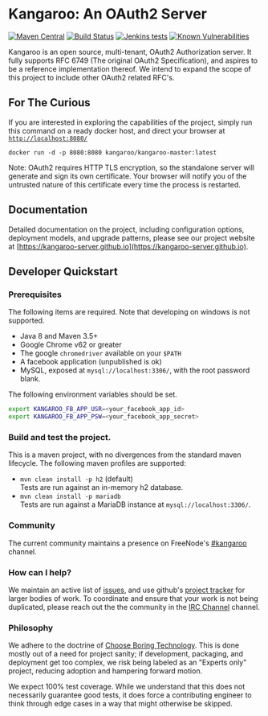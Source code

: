 # Kangaroo: An OAuth2 Server
[![Maven Central](https://maven-badges.herokuapp.com/maven-central/net.krotscheck/kangaroo/badge.svg)](https://maven-badges.herokuapp.com/maven-central/net.krotscheck/kangaroo) [![Build Status](https://jenkins.krotscheck.net/buildStatus/icon?job=Kangaroo/kangaroo/develop)](https://jenkins.krotscheck.net/job/Kangaroo/job/kangaroo/job/develop) [![Jenkins tests](https://img.shields.io/jenkins/t/https/jenkins.krotscheck.net/job/Kangaroo/job/kangaroo/job/develop.svg)](https://jenkins.krotscheck.net/job/Kangaroo/job/kangaroo/job/develop/) [![Known Vulnerabilities](https://snyk.io/test/github/kangaroo-server/kangaroo/badge.svg?targetFile=/pom.xml)](https://snyk.io/test/github/kangaroo-server/kangaroo?targetFile=/pom.xml)

Kangaroo is an open source, multi-tenant, OAuth2 Authorization server. It
fully supports RFC 6749 (The original OAuth2 Specification), and aspires to 
be a reference implementation thereof. We intend to expand the scope of this
project to include other OAuth2 related RFC's.

## For The Curious

If you are interested in exploring the capabilities of the project, 
simply run this command on a ready docker host, and direct your browser at 
[`http://localhost:8080/`](http://localhost:8080)

`docker run -d -p 8080:8080 kangaroo/kangaroo-master:latest`

Note: OAuth2 requires HTTP TLS encryption, so the standalone server will 
generate and sign its own certificate. Your browser will notify you of the 
untrusted nature of this certificate every time the process is restarted.

## Documentation

Detailed documentation on the project, including configuration options, 
deployment models, and upgrade patterns, please see our project website at 
[https://kangaroo-server.github.io](https://kangaroo-server.github.io).

## Developer Quickstart

### Prerequisites

The following items are required. Note that developing on windows is not 
supported.

- Java 8 and Maven 3.5+
- Google Chrome v62 or greater
- The google `chromedriver` available on your `$PATH`
- A facebook application (unpublished is ok)
- MySQL, exposed at `mysql://localhost:3306/`, with the root password blank.

The following environment variables should be set.

```bash
export KANGAROO_FB_APP_USR=<your_facebook_app_id>
export KANGAROO_FB_APP_PSW=<your_facebook_app_secret>
```

### Build and test the project.

This is a maven project, with no divergences from the standard maven 
lifecycle. The following maven profiles are supported:

- `mvn clean install -p h2` (default) <br/>
  Tests are run against an in-memory h2 database.
- `mvn clean install -p mariadb` <br/>
  Tests are run against a MariaDB instance at `mysql://localhost:3306/`.

### Community

The current community maintains a presence on FreeNode's
[#kangaroo](http://webchat.freenode.net/?channels=kangaroo) channel.

### How can I help?

We maintain an active list of [issues](https://github.com/kangaroo-server/kangaroo/issues), and use 
github's [project tracker](https://github.com/kangaroo-server/kangaroo/projects)
for larger bodies of work. To coordinate and ensure that your work is not 
being duplicated, please reach out the the community in the [IRC Channel](http://webchat.freenode.net/?channels=kangaroo)
channel.

### Philosophy

We adhere to the doctrine of [Choose Boring Technology](http://mcfunley.com/choose-boring-technology). 
This is done mostly out of a need for project sanity; if development, 
packaging, and deployment get too complex, we risk being labeled as an
"Experts only" project, reducing adoption and hampering forward motion.

We expect 100% test coverage. While we understand that this does not 
necessarily guarantee good tests, it does force a contributing engineer to 
think through edge cases in a way that might otherwise be skipped.
